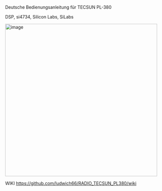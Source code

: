 Deutsche Bedienungsanleitung für TECSUN PL-380

DSP, si4734, Silicon Labs, SiLabs

<img width="489" alt="image" src="https://user-images.githubusercontent.com/12202733/222978949-6f163512-c32a-4249-a12c-6d7833cd072f.png">

WIKI https://github.com/ludwich66/RADIO_TECSUN_PL380/wiki
